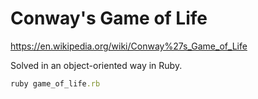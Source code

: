 # Conway's Game of Life

https://en.wikipedia.org/wiki/Conway%27s_Game_of_Life

Solved in an object-oriented way in Ruby.

```ruby
ruby game_of_life.rb
```
